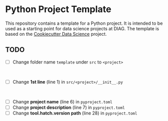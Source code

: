# Python Project Template

This repository contains a template for a Python project. It is intended to be used as a starting point for data science projects at DIAG. The template is based on the [Cookiecutter Data Science](https://drivendata.github.io/cookiecutter-data-science/) project.

## TODO

- [ ] Change folder name `template` under `src` to `<project>`

</br>

- [ ] Change **1st line** (line 1) in `src/<project>/__init__.py`

</br>

- [ ] Change **project name** (line 6) in `pyproject.toml`
- [ ] Change **project description** (line 7) in `pyproject.toml`
- [ ] Change **tool.hatch.version path** (line 28) in `pyproject.toml`
